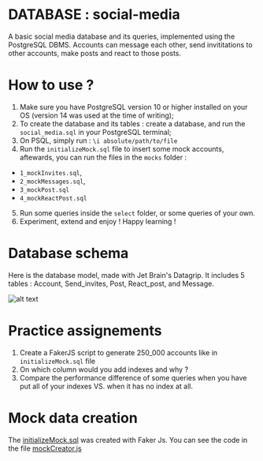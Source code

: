 # DATABASE : social-media
A basic social media database and its queries, implemented using the PostgreSQL DBMS. Accounts can message each other, send invititations to other accounts, make posts and react to those posts.

# How to use ? 
1. Make sure you have PostgreSQL version 10 or higher installed on your OS (version 14 was used at the time of writing);
2. To create the database and its tables : create a database, and run the `social_media.sql` in your PostgreSQL terminal; 
3. On PSQL, simply run : `\i absolute/path/to/file`
4. Run the `initializeMock.sql` file to insert some mock accounts, aftewards, you can run the files in the `mocks` folder : 
- `1_mockInvites.sql`, 
- `2_mockMessages.sql`,
- `3_mockPost.sql` 
- `4_mockReactPost.sql`
5. Run some queries inside the `select` folder, or some queries of your own. 
6. Experiment, extend and enjoy ! Happy learning !

# Database schema
Here is the database model, made with Jet Brain's Datagrip. It includes 5 tables : Account, Send_invites, Post, React_post, and Message. 

![alt text](https://github.com/amourramanantsiresy/social-media/blob/main/assets/Diagram.png)

# Practice assignements
1. Create a FakerJS script to generate 250_000 accounts like in `initializeMock.sql` file
2. On which column would you add indexes and why ? 
3. Compare the performance difference of some queries when you have put all of your indexes VS. when it has no index at all.

# Mock data creation
The [initializeMock.sql](https://github.com/amourramanantsiresy/social-media/blob/main/initializeMock) was created with Faker Js. 
You can see the code in the file [mockCreator.js](https://github.com/amourramanantsiresy/social-media/blob/main/mockCreator.js)